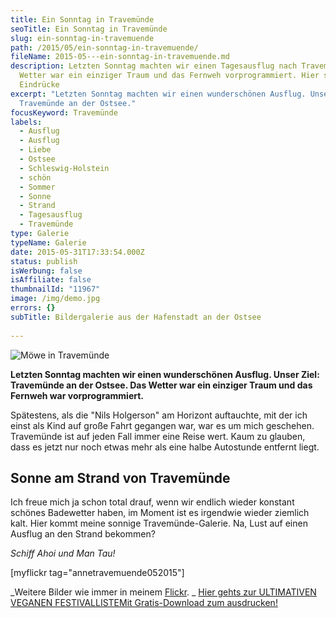 ```yaml
---
title: Ein Sonntag in Travemünde
seoTitle: Ein Sonntag in Travemünde
slug: ein-sonntag-in-travemuende
path: /2015/05/ein-sonntag-in-travemuende/
fileName: 2015-05---ein-sonntag-in-travemuende.md
description: Letzten Sonntag machten wir einen Tagesausflug nach Travemünde. Das
  Wetter war ein einziger Traum und das Fernweh vorprogrammiert. Hier sind meine
  Eindrücke
excerpt: "Letzten Sonntag machten wir einen wunderschönen Ausflug. Unser Ziel:
  Travemünde an der Ostsee."
focusKeyword: Travemünde
labels:
  - Ausflug
  - Ausflug
  - Liebe
  - Ostsee
  - Schleswig-Holstein
  - schön
  - Sommer
  - Sonne
  - Strand
  - Tagesausflug
  - Travemünde
type: Galerie
typeName: Galerie
date: 2015-05-31T17:33:54.000Z
status: publish
isWerbung: false
isAffiliate: false
thumbnailId: "11967"
image: /img/demo.jpg
errors: {}
subTitle: Bildergalerie aus der Hafenstadt an der Ostsee
  
---
```


![Möwe in Travemünde](http://cardamonchai.com/wp-content/uploads/2015/05/18282606686_1fbc04228f_z-640x427.jpg "Möwe in Travemünde")

**Letzten Sonntag machten wir einen wunderschönen Ausflug. Unser Ziel:
Travemünde an der Ostsee. Das Wetter war ein einziger Traum und das Fernweh war
vorprogrammiert.**

Spätestens, als die "Nils Holgerson" am Horizont auftauchte, mit der ich einst
als Kind auf große Fahrt gegangen war, war es um mich geschehen. Travemünde ist
auf jeden Fall immer eine Reise wert. Kaum zu glauben, dass es jetzt nur noch
etwas mehr als eine halbe Autostunde entfernt liegt.

## Sonne am Strand von Travemünde

Ich freue mich ja schon total drauf, wenn wir endlich wieder konstant schönes
Badewetter haben, im Moment ist es irgendwie wieder ziemlich kalt. Hier kommt
meine sonnige Travemünde-Galerie. Na, Lust auf einen Ausflug an den Strand
bekommen?

_Schiff Ahoi und Man Tau!_

[myflickr tag="annetravemuende052015"]

_Weitere Bilder wie immer in meinem
[Flickr](https://www.flickr.com/photos/99929697@N07/). _
[Hier gehts zur ULTIMATIVEN VEGANEN FESTIVALLISTEMit Gratis-Download zum ausdrucken!](/2015/03/die-ultimative-vegane-festivalliste)

  
